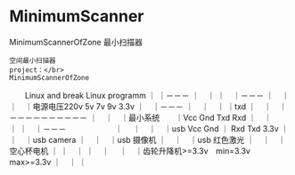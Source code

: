 # MinimumScanner
MinimumScannerOfZone
最小扫描器
  
    空间最小扫描器
    project：</br>
    MinimumScannerOfZone
　　Linux and break Linux programm
    ｜
    ｜－－－
    ｜　｜
    ｜　｜－－－
     ｜　｜
     ｜　｜电源电压220v 5v 7v 9v 3.3v
     ｜　｜－－－
     ｜　｜　｜              ｜txd
     ｜　｜　｜－－－－－－－－－－
     ｜　｜　｜最小系统　　｜Vcc Gnd Txd Rxd
     ｜　｜　　　　　　　　　      ｜
     ｜　｜－－－　　　　　　      ｜　
     ｜　｜　｜usb Vcc Gnd ｜ Rxd Txd 3.3v
     ｜　｜　｜usb camera
     ｜　｜　｜usb 摄像机
     ｜　｜　｜usb 红色激光
     ｜　｜　｜空心杯电机
     ｜  ｜　｜
     ｜　｜　
     ｜　｜齿轮升降机>=3.3v　min=3.3v max>=3.3v
     ｜　｜
     ｜
     
